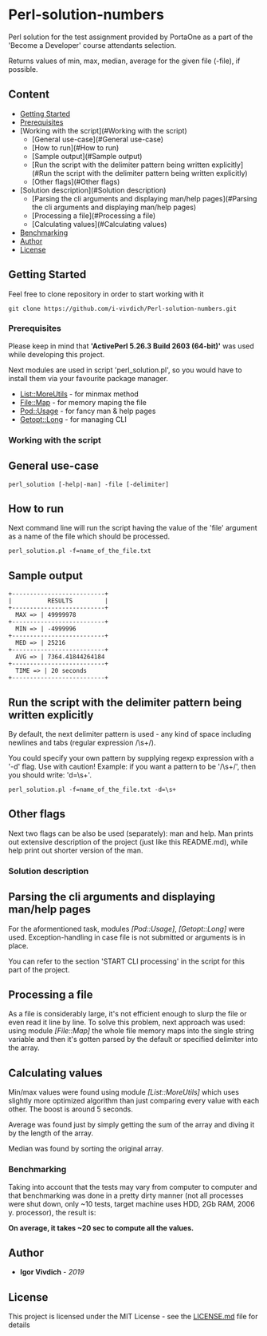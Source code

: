 # Perl-solution-numbers

Perl solution for the test assignment provided by PortaOne
as a part of the 'Become a Developer' course attendants selection.

Returns values of min, max, median, average for the given file (-file), if possible.

## Content

* [Getting Started](#Getting-Started)
* [Prerequisites](#Prerequisites)
* [Working with the script](#Working with the script)
  - [General use-case](#General use-case)
  - [How to run](#How to run)
  - [Sample output](#Sample output)
  - [Run the script with the delimiter pattern being written explicitly](#Run the script with the delimiter pattern being written explicitly)
  - [Other flags](#Other flags)
* [Solution description](#Solution description)
	- [Parsing the cli arguments and displaying man/help pages](#Parsing the cli arguments and displaying man/help pages)
	- [Processing a file](#Processing a file)
	- [Calculating values](#Calculating values)
* [Benchmarking](#Benchmarking)
* [Author](#Author)
* [License](#License)

## Getting Started

Feel free to clone repository in order to start working with it

```
git clone https://github.com/i-vivdich/Perl-solution-numbers.git
```

### Prerequisites

Please keep in mind that **'ActivePerl 5.26.3 Build 2603 (64-bit)'** was used while developing this project.

Next modules are used in script 'perl_solution.pl', so you would have to install them via your favourite package manager.

* [List::MoreUtils](https://metacpan.org/pod/List::MoreUtils) - for minmax method
* [File::Map](https://metacpan.org/pod/File::Map) - for memory maping the file
* [Pod::Usage](https://metacpan.org/pod/Pod::Usage) - for fancy man & help pages
* [Getopt::Long](https://metacpan.org/pod/Getopt::Long) - for managing CLI

### Working with the script

## General use-case

```
perl_solution [-help|-man] -file [-delimiter]
```

## How to run

Next command line will run the script having the value of the 'file' argument as a name of the file which should be processed.

```
perl_solution.pl -f=name_of_the_file.txt
```

## Sample output

```
+--------------------------+
|          RESULTS         |
+--------------------------+
  MAX => | 49999978
+--------------------------+
  MIN => | -4999996
+--------------------------+
  MED => | 25216
+--------------------------+
  AVG => | 7364.41844264184
+--------------------------+
  TIME => | 20 seconds
+--------------------------+
```

## Run the script with the delimiter pattern being written explicitly

By default, the next delimiter pattern is used - any kind of space including newlines and tabs (regular expression /\s+/).

You could specify your own pattern by supplying regexp expression with a '-d' flag.
Use with caution! Example: if you want a pattern to be '/\s+/', then you should write: 'd=\s+'.

```
perl_solution.pl -f=name_of_the_file.txt -d=\s+
```

## Other flags

Next two flags can be also be used (separately): man and help. Man prints out extensive description of the project (just like this README.md), while help print out shorter version of the man.

### Solution description

## Parsing the cli arguments and displaying man/help pages

For the aformentioned task, modules *[Pod::Usage]*, *[Getopt::Long]* were used. Exception-handling in case file is not submitted or arguments is in place.

You can refer to the section 'START CLI processing' in the script for this part of the project.

## Processing a file

As a file is considerably large, it's not efficient enough to slurp the file or even read it line by line. To solve this problem, next approach was used: using module *[File::Map]* the whole file memory maps into the single string variable and then it's gotten parsed by the default or specified delimiter into the array.

## Calculating values

Min/max values were found using module *[List::MoreUtils]* which uses slightly more optimized algorithm than just comparing every value with each other. The boost is around 5 seconds.

Average was found just by simply getting the sum of the array and diving it by the length of the array.

Median was found by sorting the original array.

### Benchmarking

Taking into account that the tests may vary from computer to computer and that benchmarking was done in a pretty dirty manner (not all processes were shut down, only ~10 tests, target machine uses HDD, 2Gb RAM, 2006 y. processor), the result is:

**On average, it takes ~20 sec to compute all the values.**

## Author

* **Igor Vivdich** - *2019*

## License

This project is licensed under the MIT License - see the [LICENSE.md](LICENSE.md) file for details
